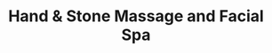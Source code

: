 ---
title: "Hand & Stone Massage and Facial Spa"
url: /north-york/hand-and-stone-massage-and-facial-spa/
shop: massage
---